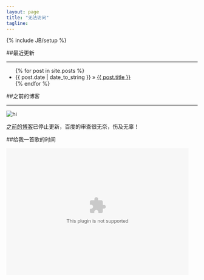 ```yaml
---
layout: page
title: "无法访问"
tagline: 
---
```

{% include JB/setup %}



##最近更新

----------

<ul class="posts">
  {% for post in site.posts %}
    <li><span>{{ post.date | date_to_string }}</span> &raquo; <a href="{{ BASE_PATH }}{{ post.url }}">{{ post.title }}</a></li>
  {% endfor %}
</ul>

##之前的博客

----------

![hi](http://farm8.staticflickr.com/7387/9096839559_0aba7db84d.jpg)

[之前的博客](http://hi.baidu.com/814100332)已停止更新，百度的审查很无奈，伤及无辜！

##给我一首歌的时间


<object width="480" height="334">
<param name="movie" value="http://player.yinyuetai.com/video/player/1157/v_0.swf" />
<param name="autoPlay" value="true" />
<embed src="http://player.yinyuetai.com/video/player/1157/v_0.swf" width="480" height="334" autoPlay="true"></embed>
</object>


 









